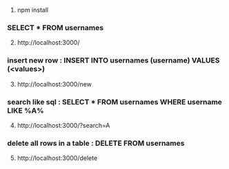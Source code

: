 1. npm install

### SELECT * FROM usernames
2. http://localhost:3000/

### insert new row : INSERT INTO usernames (username) VALUES (\<values>)

3. http://localhost:3000/new

### search like sql : SELECT * FROM usernames WHERE username LIKE %A%
4. http://localhost:3000/?search=A  

### delete all rows in a table : DELETE FROM usernames
5. http://localhost:3000/delete